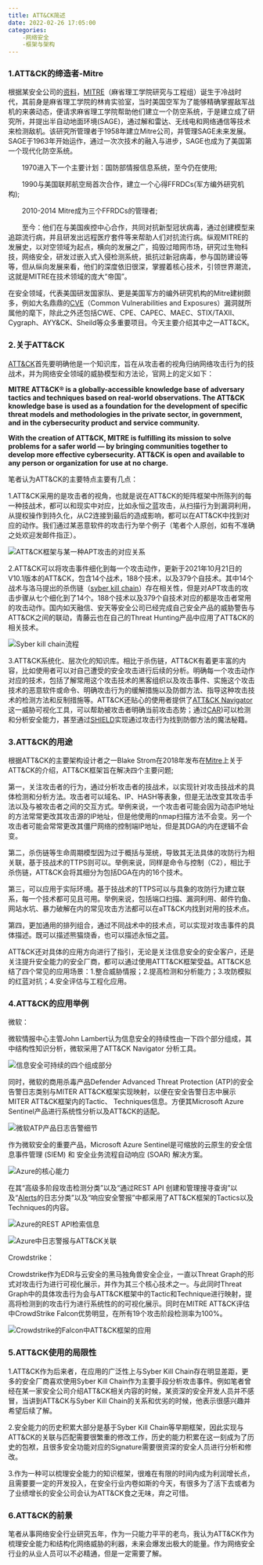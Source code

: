 ```yaml
---
title: ATT&CK简述
date: 2022-02-26 17:05:00
categories:
	-网络安全
	-框架与架构
---
```

### 1.ATT&CK的缔造者-Mitre

根据某安全公司的[资料](http://www.tdhxkj.com/news/651.html)，[MITRE](https://www.mitre.org/)（麻省理工学院研究与工程组）诞生于冷战时代，其前身是麻省理工学院的林肯实验室，当时美国空军为了能够精确掌握敌军战机的来袭动态，便请求麻省理工学院帮助他们建立一个防空系统，于是建立成了研究所，并提出半自动地面环境(SAGE)，通过解和雷达、无线电和网络通信等技术来检测敌机。该研究所管理者于1958年建立Mitre公司，并管理SAGE未来发展。SAGE于1963年开始运作，通过一次次技术的融入与进步，SAGE也成为了美国第一个现代化防空系统。

　　1970进入下一个主要计划：国防部情报信息系统，至今仍在使用;

　　1990与美国联邦航空局首次合作，建立一个心得FFRDCs(军方编外研究机构);

　　2010-2014 Mitre成为三个FFRDCs的管理者;

　　至今：他们在与美国疾控中心合作，共同对抗新型冠状病毒，通过创建模型来追踪流行病，并且研发出远程医疗套件等来帮助人们对抗流行病。纵观MITRE的发展史，以对空领域为起点，横向的发展之广，捣毁过暗网市场，研究过生物科技，网络安全，研发过嵌入式入侵检测系统，抵抗过新冠病毒，参与国防建设等等，但从纵向发展来看，他们的深度依旧很深，掌握着核心技术，引领世界潮流，这就是MITRE在技术领域的庞大“帝国”。

在安全领域，代表美国研发国家队、更是美国军方的编外研究机构的Mitre建树颇多，例如大名鼎鼎的[CVE](https://cve.mitre.org/)（Common Vulnerabilities and Exposures）漏洞就所属他的麾下，除此之外还包括CWE、CPE、CAPEC、MAEC、STIX/TAXII、Cygraph、AYY&CK、Sheild等众多重要项目。今天主要介绍其中之一ATT&CK。

### 2.关于ATT&CK

[ATT&CK](https://attack.mitre.org/)首先要明确他是一个知识库，旨在从攻击者的视角归纳网络攻击行为的技战术，并为网络安全领域的威胁模型和方法论，官网上的定义如下：

**MITRE ATT&CK® is a globally-accessible knowledge base of adversary tactics and techniques based on real-world observations. The ATT&CK knowledge base is used as a foundation for the development of specific threat models and methodologies in the private sector, in government, and in the cybersecurity product and service community.**

**With the creation of ATT&CK, MITRE is fulfilling its mission to solve problems for a safer world — by bringing communities together to develop more effective cybersecurity. ATT&CK is open and available to any person or organization for use at no charge.**

笔者认为ATT&CK的主要特点主要有几点：

​	1.ATT&CK采用的是攻击者的视角，也就是说在ATT&CK的矩阵框架中所陈列的每一种技战术，都可以和现实中对应，比如永恒之蓝攻击，从扫描行为到漏洞利用，从提权操作到持久化，从C2连接到最后的造成影响，都可以在ATT&CK中找到对应的动作。我们通过某恶意软件的攻击行为举个例子（笔者个人原创，如有不准确之处欢迎发邮件指正）。

![ATT&CK框架与某一种APT攻击的对应关系](../images/ATT&CK/图片1.png)

​	2.ATT&CK可以将攻击事件细化到每一个攻击动作，更新于2021年10月21日的V10.1版本的ATT&CK，包含14个战术，188个技术，以及379个自技术。其中14个战术与洛马提出的杀伤链（[syber kill chain](https://www.lockheedmartin.com/en-us/capabilities/cyber/cyber-kill-chain.html)）存在相关性，但是对APT攻击的攻击步骤从七个细化到了14个。188个技术以及379个自技术对应的都是攻击者常用的攻击动作。国内如天融信、安天等安全公司已经完成自己安全产品的威胁警告与ATT&CK之间的联动，青藤云也在自己的Threat Hunting产品中应用了ATT&CK的相关技术。

![Syber kill chain流程](../images/ATT&CK/THE-CYBER-KILL-CHAIN-body.png)

​	3.ATT&CK系统化、层次化的知识库。相比于杀伤链，ATT&CK有着更丰富的内容，比如使用者可以对自己遭受的安全攻击进行后续的分析。明确每一个攻击动作对应的技术，包括了解常用这个攻击技术的黑客组织以及攻击事件、实施这个攻击技术的恶意软件或命令、明确攻击行为的缓解措施以及防御方法、指导这种攻击技术的检测方法和反制措施等。ATT&CK还贴心的使用者提供了[ATT&CK Navigator](https://mitre-attack.github.io/attack-navigator/)这一威胁可视化工具，可以帮助被攻击者明确当前攻击态势；通过[CAR](https://car.mitre.org/))可以检测和分析安全能力，甚至通过[SHIELD](https://shield.mitre.org/)实现通过攻击行为找到防御方法的魔法秘籍。

### 3.ATT&CK的用途

根据ATT&CK的主要架构设计者之一Blake Strom在2018年发布在[Mitre](https://www.mitre.org/capabilities/cybersecurity/overview/cybersecurity-blog/attck-101)上关于ATT&CK的介绍，ATT&CK框架旨在解决四个主要问题;

第一，关注攻击者的行为，通过分析攻击者的技战术，以实现针对攻击技战术的具体检测和分析方法。攻击者可以域名、IP、HASH等表象，但是无法改变其攻击手法以及与被攻击者之间的交互方式。举例来说，一个攻击者可能会因为动态IP地址的方法常常更改其攻击源的IP地址，但是他使用的nmap扫描方法不会变。另一个攻击者可能会常常更改其僵尸网络的控制端IP地址，但是其DGA的内在逻辑不会变。

第二，杀伤链等生命周期模型因为过于概括与笼统，导致其无法具体的攻防行为相关联，基于技战术的TTPS则可以。举例来说，同样是命令与控制（C2），相比于杀伤链，ATT&CK会将其细分为包括DGA在内的16个技术。

第三，可以应用于实际环境。基于技战术的TTPS可以与具象的攻防行为建立联系，每一个技术都可见且可用。举例来说，包括端口扫描、漏洞利用、邮件钓鱼、网站水坑、暴力破解在内的常见攻击方法都可以在aTT&CK内找到对用的技术点。

第四，更加通用的排列组合，通过不同战术中的技术点，可以实现对攻击事件的具体描述。既可以描述熊猫烧香，也可以描述永恒之蓝。

ATT&CK还对具体的应用方向进行了指引，无论是关注信息安全的安全客户，还是关注提升安全能力的安全厂商，都可以通过使用ATTT&CK框架受益。ATT&CK总结了四个常见的应用场景：1.整合威胁情报；2.提高检测和分析能力；3.攻防模拟的红蓝对抗；4.安全评估与工程化应用。

### 4.ATT&CK的应用举例

微软：

微软情报中心主管John Lambert认为信息安全的持续性由一下四个部分组成，其中结构性知识分析，微软采用了ATT&CK Navigator 分析工具。

![信息安全可持续的四个组成部分](../images/ATT&CK/图片2.png)

同时，微软的商用杀毒产品Defender Advanced Threat Protection (ATP)的安全告警日志类别与MITER ATT&CK框架实现映射，以便在安全告警日志中展示MITER ATT&CK框架内的Tactic、 Techniques信息。方便其Microsoft Azure Sentinel产品进行系统性分析以及ATT&CK的适配。

![微软ATP产品日志告警细节](../images/ATT&CK/图片3.png)

作为微软安全的重要产品，Microsoft Azure Sentinel是可缩放的云原生的安全信息事件管理 (SIEM) 和 安全业务流程自动响应 (SOAR) 解决方案。

![Azure的核心能力](../images/ATT&CK/图片4.png)

在其“高级多阶段攻击检测分类”以及“通过REST API 创建和管理搜寻查询”以及“[Alerts](https://docs.microsoft.com/zh-cn/rest/api/securitycenter/alerts/list)的日志分类”以及“响应安全警报”中都采用了ATT&CK框架的Tactics以及Techniques的内容。

![Azure的REST API检索信息](../images/ATT&CK/图片5.png)

![Azure中日志警报与ATT&CK关联](../images/ATT&CK/图片6.png)

Crowdstrike：

Crowdstrike作为EDR与云安全的黑马独角兽安全企业，一直以Threat Graph的形式对攻击行为进行可视化展示，并作为其三个核心技术之一。与此同时Threat Graph中的具体攻击行为会与ATT&CK框架中的Tactic和Technique进行映射，提高将检测到的攻击行为进行系统性的的可视化展示。同时在MITRE ATT&CK评估中CrowdStrike Falcon优势明显，在所有19个攻击阶段检测率为100%。

![Crowdstrike的Falcon中ATT&CK框架的应用](../images/ATT&CK/图片7.png)

### 5.ATT&CK使用的局限性

1.ATT&CK作为后来者，在应用的广泛性上与Syber Kill Chain存在明显差距，更多的安全厂商喜欢使用Syber Kill Chain作为主要手段分析攻击事件。例如笔者曾经在某一家安全公司介绍ATT&CK相关内容的时候，某资深的安全开发人员并不感冒，当讲到ATT&CK与Syber Kill Chain的关系和优劣的时候，他表示很感兴趣并希望后续了解。

2.安全能力的历史积累大部分是基于Syber Kill Chain等早期框架，因此实现与ATT&CK的关联与匹配需要很繁重的修改工作，历史的能力积累在这一刻成为了历史的包袱，且很多安全功能对应的Signature需要很资深的安全人员进行分析和修改。

3.作为一种可以梳理安全能力的知识框架，很难在有限的时间内成为利润增长点，且需要要一定的开发投入，在安全行业内卷如斯的今天，有很多为了活下去或者为了业绩增长的安全公司会认为ATT&CK食之无味，弃之可惜。

### 6.ATT&CK的前景

笔者从事网络安全行业研究五年，作为一只能力平平的老鸟，我认为ATT&CK作为梳理安全能力和结构化网络威胁的利器，未来会爆发出极大的能量。作为网络安全行业的从业人员可以不必精通，但是一定需要了解。